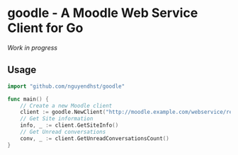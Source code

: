 # goodle - A Moodle Web Service Client for Go
*Work in progress*
## Usage
```go
import "github.com/nguyendhst/goodle"

func main() {
    // Create a new Moodle client
    client := goodle.NewClient("http://moodle.example.com/webservice/rest/server.php", "token")
    // Get Site information
    info, _ := client.GetSiteInfo()
    // Get Unread conversations
    conv, _ := client.GetUnreadConversationsCount()
}
```